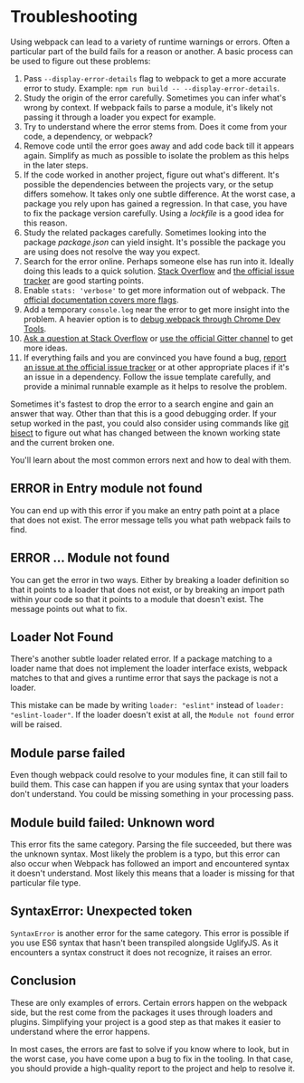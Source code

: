 # Troubleshooting

Using webpack can lead to a variety of runtime warnings or errors. Often a particular part of the build fails for a reason or another. A basic process can be used to figure out these problems:

1. Pass `--display-error-details` flag to webpack to get a more accurate error to study. Example: `npm run build -- --display-error-details`.
2. Study the origin of the error carefully. Sometimes you can infer what's wrong by context. If webpack fails to parse a module, it's likely not passing it through a loader you expect for example.
3. Try to understand where the error stems from. Does it come from your code, a dependency, or webpack?
4. Remove code until the error goes away and add code back till it appears again. Simplify as much as possible to isolate the problem as this helps in the later steps.
5. If the code worked in another project, figure out what's different. It's possible the dependencies between the projects vary, or the setup differs somehow. It takes only one subtle difference. At the worst case, a package you rely upon has gained a regression. In that case, you have to fix the package version carefully. Using a *lockfile* is a good idea for this reason.
6. Study the related packages carefully. Sometimes looking into the package *package.json* can yield insight. It's possible the package you are using does not resolve the way you expect.
7. Search for the error online. Perhaps someone else has run into it. Ideally doing this leads to a quick solution. [Stack Overflow](https://stackoverflow.com/questions/tagged/webpack) and [the official issue tracker](https://github.com/webpack/webpack/issues) are good starting points.
8. Enable `stats: 'verbose'` to get more information out of webpack. The [official documentation covers more flags](https://webpack.js.org/configuration/stats/).
9. Add a temporary `console.log` near the error to get more insight into the problem. A heavier option is to [debug webpack through Chrome Dev Tools](https://medium.com/webpack/webpack-bits-learn-and-debug-webpack-with-chrome-dev-tools-da1c5b19554).
10. [Ask a question at Stack Overflow](https://stackoverflow.com/questions/tagged/webpack) or [use the official Gitter channel](https://gitter.im/webpack/webpack) to get more ideas.
11. If everything fails and you are convinced you have found a bug, [report an issue at the official issue tracker](https://github.com/webpack/webpack/issues) or at other appropriate places if it's an issue in a dependency. Follow the issue template carefully, and provide a minimal runnable example as it helps to resolve the problem.

Sometimes it's fastest to drop the error to a search engine and gain an answer that way. Other than that this is a good debugging order. If your setup worked in the past, you could also consider using commands like [git bisect](https://git-scm.com/docs/git-bisect) to figure out what has changed between the known working state and the current broken one.

You'll learn about the most common errors next and how to deal with them.

## ERROR in Entry module not found

You can end up with this error if you make an entry path point at a place that does not exist. The error message tells you what path webpack fails to find.

## ERROR ... Module not found

You can get the error in two ways. Either by breaking a loader definition so that it points to a loader that does not exist, or by breaking an import path within your code so that it points to a module that doesn't exist. The message points out what to fix.

## Loader Not Found

There's another subtle loader related error. If a package matching to a loader name that does not implement the loader interface exists, webpack matches to that and gives a runtime error that says the package is not a loader.

This mistake can be made by writing `loader: "eslint"` instead of `loader: "eslint-loader"`. If the loader doesn't exist at all, the `Module not found` error will be raised.

## Module parse failed

Even though webpack could resolve to your modules fine, it can still fail to build them. This case can happen if you are using syntax that your loaders don't understand. You could be missing something in your processing pass.

## Module build failed: Unknown word

This error fits the same category. Parsing the file succeeded, but there was the unknown syntax. Most likely the problem is a typo, but this error can also occur when Webpack has followed an import and encountered syntax it doesn't understand. Most likely this means that a loader is missing for that particular file type.

## SyntaxError: Unexpected token

`SyntaxError` is another error for the same category. This error is possible if you use ES6 syntax that hasn't been transpiled alongside UglifyJS. As it encounters a syntax construct it does not recognize, it raises an error.

## Conclusion

These are only examples of errors. Certain errors happen on the webpack side, but the rest come from the packages it uses through loaders and plugins. Simplifying your project is a good step as that makes it easier to understand where the error happens.

In most cases, the errors are fast to solve if you know where to look, but in the worst case, you have come upon a bug to fix in the tooling. In that case, you should provide a high-quality report to the project and help to resolve it.
